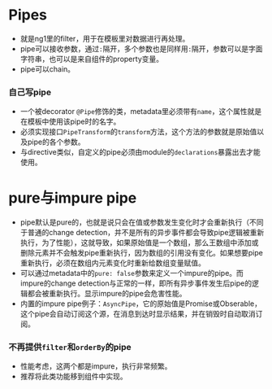 Pipes
=======

* 就是ng1里的filter，用于在模板里对数据进行再处理。
* pipe可以接收参数，通过`:`隔开，多个参数也是同样用`:`隔开，参数可以是字面字符串，也可以是来自组件的property变量。
* pipe可以chain。

### 自己写pipe

* 一个被decorator `@Pipe`修饰的类，metadata里必须带有`name`，这个属性就是在模板中使用该pipe时的名字。
* 必须实现接口`PipeTransform`的`transform`方法，这个方法的参数就是原始值以及pipe的各个参数。
* 与directive类似，自定义的pipe必须由module的`declarations`暴露出去才能使用。

# pure与impure pipe

* pipe默认是pure的，也就是说只会在值或参数发生变化时才会重新执行（不同于普通的change detection，并不是所有的异步事件都会导致pipe逻辑被重新执行，为了性能），这就导致，如果原始值是一个数组，那么王数组中添加或删除元素并不会触发pipe重新执行，因为数组的引用没有变化。如果想要pipe重新执行，必须在数组内元素变化时重新给数组变量赋值。
* 可以通过metadata中的`pure: false`参数来定义一个impure的pipe。而impure的change detection与正常的一样，即所有异步事件发生后pipe的逻辑都会被重新执行。显示impure的pipe会危害性能。
* 内置的impure pipe例子：`AsyncPipe`，它的原始值是Promise或Obserable，这个pipe会自动订阅这个源，在消息到达时显示结果，并在销毁时自动取消订阅。

### 不再提供`filter`和`orderBy`的pipe

* 性能考虑，这两个都是impure，执行非常频繁。
* 推荐将此类功能移到组件中实现。
